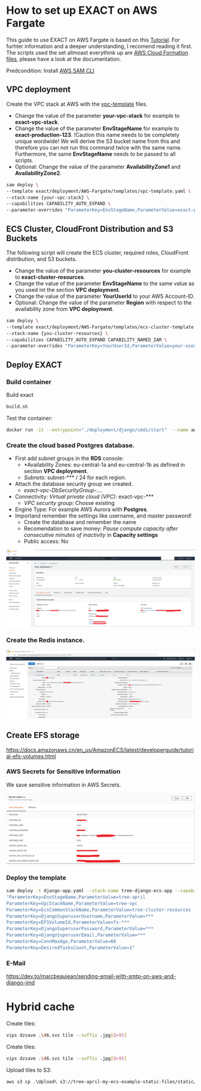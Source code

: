 # How to set up EXACT on AWS Fargate

This guide to use EXACT on AWS Fargate is based on this [Tutorial](https://treeschema.com/blog/comprehensive-ecs-deployments-vpcs-deployment/). For furhter information and a deeper understanding, I recomend reading it first. The scripts used the set allmoast everythink up are [AWS Cloud Formation files](https://aws.amazon.com/cloudformation/), please have a look at the documentation.

Predcondition: Install [AWS SAM CLI](https://docs.aws.amazon.com/serverless-application-model/latest/developerguide/serverless-sam-cli-install.html) 

## VPC deployment 

Create the VPC stack at AWS with the [vpc-template](templates/vpc-template.yaml) files. 
- Change the value of the parameter **your-vpc-stack** for example to **exact-vpc-stack**.
- Change the value of the parameter **EnvStageName** for example to **exact-production-123**. !Caution this name needs to be completely unique wordwide! We will derive the S3 bucket name from this and therefore you can not run this command twice with the same name. Furthermore, the same **EnvStageName** needs to be passed to all scripts. 
- Optional: Change the value of the parameter **AvailabilityZone1** and **AvailabilityZone2**.

``` bash
sam deploy \
--template exact/deployment/AWS-Fargate/templates/vpc-template.yaml \
--stack-name {your-vpc-stack} \
--capabilities CAPABILITY_AUTO_EXPAND \
--parameter-overrides "ParameterKey=EnvStageName,ParameterValue=exact-production-april ParameterKey=AvailabilityZone1,ParameterValue=eu-central-1a ParameterKey=AvailabilityZone2,ParameterValue=eu-central-1b"
``` 

## ECS Cluster, CloudFront Distribution and S3 Buckets

The following script will create the ECS cluster, required roles, CloudFront distribution, and S3 buckets. 
- Change the value of the parameter **you-cluster-resources** for example to **exact-cluster-resources**.
- Change the value of the parameter **EnvStageName** to the same value as you used int the section **VPC deployment**.
- Change the value of the parameter **YourUserId** to your AWS Account-ID.
- Optional: Change the value of the parameter **Region** with respect to the availability zone from **VPC deployment**.
```bash 
sam deploy \
--template exact/deployment/AWS-Fargate/templates/ecs-cluster-template.yaml \
--stack-name {you-cluster-resources} \
--capabilities CAPABILITY_AUTO_EXPAND CAPABILITY_NAMED_IAM \
--parameter-overrides "ParameterKey=YourUserId,ParameterValue=your-user-id ParameterKey=EnvStageName,ParameterValue=exact-production-april ParameterKey=Region,ParameterValue=eu-central-1"
```
## Deploy EXACT

### Build container

Build exact

``` bash
build.sh
```

Test the container:

``` bash
docker run -it --entrypoint="./deployment/django/cmds/start"  --name aws_exact_02  ******.dkr.ecr.eu-central-1.amazonaws.com/django_ecs_app:0.0.1
```

### Create the cloud based **Postgres** database. 

- First add subnet groups in the **RDS** console: 
    - *Availability Zones: eu-central-1a and eu-central-1b as defined in section **VPC deployment**.
    - *Subnets*: subnet-*** / 24 for each region.
- Attach the database security group we created. 
    - *exact-vpc-DbSecurityGroup-....*
- Connectivity: *Virtual private cloud (VPC)*: exact-vpc-***
    - *VPC security group*: Chosse existing
- Engine Type: For example AWS Aurora with **Postgres**. 
- Importand remember the settings like username, and master password!
    - Create the database and remember the name
    - Recomendation to save money: *Pause compute capacity after consecutive minutes of inactivity* in **Capacity settings**
    - Public access: No

![DB](images/DB.png)

### Create the Redis instance.

![DB](images/Cache.png)

## Create EFS storage

https://docs.amazonaws.cn/en_us/AmazonECS/latest/developerguide/tutorial-efs-volumes.html

### AWS Secrets for Sensitive Information

We save sensitive information in AWS Secrets. 

![DB](images/SecrectValues.png)

### Deploy the template

``` bash
sam deploy -t django-app.yaml --stack-name tree-django-ecs-app --capabilities CAPABILITY_IAM  --parameter-overrides 
"ParameterKey=EnvStageName,ParameterValue=tree-april 
ParameterKey=VpcStackName,ParameterValue=tree-vpc  
ParameterKey=EcsCommonStackName,ParameterValue=tree-cluster-resources 
ParameterKey=DjangoSuperuserUsername,ParameterValue=*** 
ParameterKey=EFSVolumeId,ParameterValue=fs-*** 
ParameterKey=DjangoSuperuserPassword,ParameterValue=*** 
ParameterKey=DjangoSuperuserEmail,ParameterValue=*** 
ParameterKey=ConnMaxAge,ParameterValue=60 
ParameterKey=DesiredTasksCount,ParameterValue=1"
```

### E-Mail

https://dev.to/marcbeaujean/sending-email-with-smtp-on-aws-and-django-jmd


# Hybrid cache

Create tiles:
``` bash
vips dzsave .\46.svs tile --suffix .jpg[Q=95]
```

Create tiles:
``` bash
vips dzsave .\46.svs tile --suffix .jpg[Q=95]
```

Upload tiles to S3:
``` bash
aws s3 cp .\Upload\ s3://tree-april-my-ecs-example-static-files/static/wsi_images/ --recursive   --dryrun
```